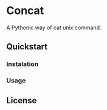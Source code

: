 # Concat

A Pythonic way of cat unix command.


## Quickstart


### Instalation


### Usage


## License


